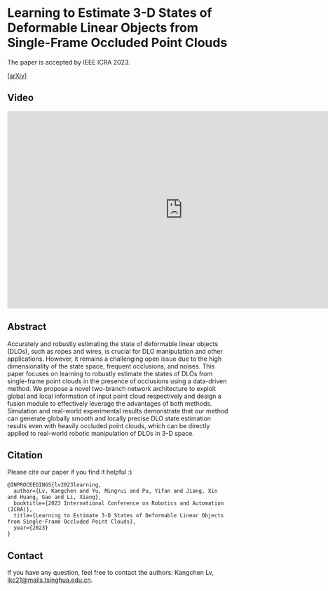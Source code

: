 # Learning to Estimate 3-D States of Deformable Linear Objects from Single-Frame Occluded Point Clouds

The paper is accepted by IEEE ICRA 2023.

[[arXiv](https://arxiv.org/abs/2210.01433)]



## Video

<p align="center">
<iframe width="800" height="450" src="https://www.youtube.com/watch?v=lJT1nsnbPpo" title="Learning to Estimate 3-D States of Deformable Linear Objects from Single-Frame Occluded Point Clouds" frameborder="0" allow="accelerometer; autoplay; clipboard-write; encrypted-media; gyroscope; picture-in-picture" allowfullscreen></iframe>
</p>




## Abstract

Accurately and robustly estimating the state of deformable linear objects (DLOs), such as ropes and wires, is crucial for DLO manipulation and other applications. However, it remains a challenging open issue due to the high dimensionality of the state space, frequent occlusions, and noises. This paper focuses on learning to robustly estimate the states of DLOs from single-frame point clouds in the presence of occlusions using a data-driven method. We propose a novel two-branch network architecture to exploit global and local information of input point cloud respectively and design a fusion module to effectively leverage the advantages of both methods. Simulation and real-world experimental results demonstrate that our method can generate globally smooth and locally precise DLO state estimation results even with heavily occluded point clouds, which can be directly applied to real-world robotic manipulation of DLOs in 3-D space.

## Citation

Please cite our paper if you find it helpful :)
```
@INPROCEEDINGS{lv2023learning,
  author={Lv, Kangchen and Yu, Mingrui and Pu, Yifan and Jiang, Xin and Huang, Gao and Li, Xiang},
  booktitle={2023 International Conference on Robotics and Automation (ICRA)}, 
  title={Learning to Estimate 3-D States of Deformable Linear Objects from Single-Frame Occluded Point Clouds}, 
  year={2023}
}
```

## Contact

If you have any question, feel free to contact the authors: Kangchen Lv, [lkc21@mails.tsinghua.edu.cn](lkc21@mails.tsinghua.edu.cn).




